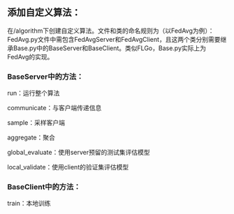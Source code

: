 ## 添加自定义算法：

在/algorithm下创建自定义算法。文件和类的命名规则为（以FedAvg为例）：FedAvg.py文件中需包含FedAvgServer和FedAvgClient，且这两个类分别需要继承Base.py中的BaseServer和BaseClient。类似FLGo，Base.py实际上为FedAvg的实现。

### BaseServer中的方法：

run：运行整个算法

communicate：与客户端传递信息

sample：采样客户端

aggregate：聚合

global_evaluate：使用server预留的测试集评估模型

local_validate：使用client的验证集评估模型

### BaseClient中的方法：

train：本地训练









